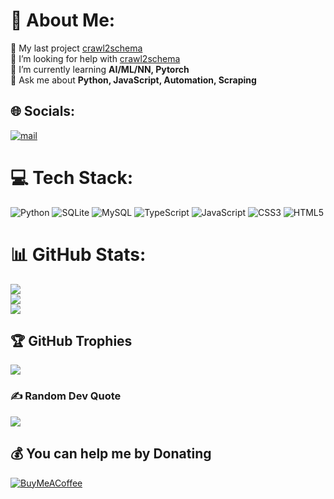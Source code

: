 # 💫 About Me:
🔭 My last project [crawl2schema](https://github.com/cvcvka5/crawl2schema)<br>🤝 I’m looking for help with [crawl2schema](https://github.com/cvcvka5/crawl2schema)<br>🌱 I’m currently learning **AI/ML/NN, Pytorch**<br>💬 Ask me about **Python, JavaScript, Automation, Scraping**


## 🌐 Socials:
[![mail](https://img.shields.io/badge/Email-D14836?logo=gmail&logoColor=white)](mailto:cvcvka5@gmail.com) 

# 💻 Tech Stack:
![Python](https://img.shields.io/badge/python-3670A0?style=flat-square&logo=python&logoColor=ffdd54) ![SQLite](https://img.shields.io/badge/sqlite-%2307405e.svg?style=flat-square&logo=sqlite&logoColor=white) ![MySQL](https://img.shields.io/badge/mysql-4479A1.svg?style=flat-square&logo=mysql&logoColor=white) ![TypeScript](https://img.shields.io/badge/typescript-%23007ACC.svg?style=flat-square&logo=typescript&logoColor=white) ![JavaScript](https://img.shields.io/badge/javascript-%23323330.svg?style=flat-square&logo=javascript&logoColor=%23F7DF1E) ![CSS3](https://img.shields.io/badge/css3-%231572B6.svg?style=flat-square&logo=css3&logoColor=white) ![HTML5](https://img.shields.io/badge/html5-%23E34F26.svg?style=flat-square&logo=html5&logoColor=white)
# 📊 GitHub Stats:
![](https://github-readme-stats.vercel.app/api?username=cvcvka5&theme=radical&hide_border=true&include_all_commits=false&count_private=true)<br/>
![](https://nirzak-streak-stats.vercel.app/?user=cvcvka5&theme=radical&hide_border=true)<br/>
![](https://github-readme-stats.vercel.app/api/top-langs/?username=cvcvka5&theme=radical&hide_border=true&include_all_commits=false&count_private=true&layout=compact)

## 🏆 GitHub Trophies
![](https://github-profile-trophy.vercel.app/?username=cvcvka5&theme=radical&no-frame=true&no-bg=false&margin-w=4)

### ✍️ Random Dev Quote
![](https://quotes-github-readme.vercel.app/api?type=horizontal&theme=radical)

  ## 💰 You can help me by Donating
  [![BuyMeACoffee](https://img.shields.io/badge/Buy%20Me%20a%20Coffee-ffdd00?style=for-the-badge&logo=buy-me-a-coffee&logoColor=black)](https://buymeacoffee.com/cvcvka5) 

  
<!-- Proudly created with GPRM ( https://gprm.itsvg.in ) -->
